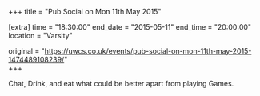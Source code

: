 +++
title = "Pub Social on Mon 11th May 2015"

[extra]
time = "18:30:00"
end_date = "2015-05-11"
end_time = "20:00:00"
location = "Varsity"

original = "https://uwcs.co.uk/events/pub-social-on-mon-11th-may-2015-1474489108239/"    
+++

Chat, Drink, and eat what could be better apart from playing Games.

